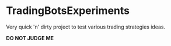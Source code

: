 # TradingBotsExperiments

Very quick 'n' dirty project to test various trading strategies ideas.

**DO NOT JUDGE ME**
